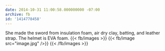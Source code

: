 ```yaml
---
date: 2014-10-31 11:00:58.000000000 -07:00
archive: fb
id: '1414778458'
---
```


She made the sword from insulation foam, air dry clay, batting, and leather strap. The helmet is EVA foam.
{{< fb/images >}}
{{< fb/image src="image.jpg" />}}
{{< /fb/images >}}
